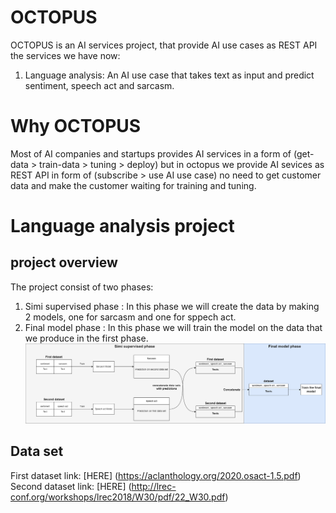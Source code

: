 # OCTOPUS
OCTOPUS is an AI services project, that provide AI use cases as REST API<br>
the services we have now:<br>
1. Language analysis: An AI use case that takes text as input and predict sentiment, speech act and sarcasm.

# Why OCTOPUS
Most of AI companies and startups provides AI services in a form of (get-data > train-data > tuning > deploy) but in octopus we provide AI sevices as REST API in form of (subscribe > use AI use case) no need to get customer data and make the customer waiting for training and tuning.

# Language analysis project
## project overview
The project consist of two phases:<br>
1. Simi supervised phase : In this phase we will create the data by making 2 models, one for sarcasm and one for sppech act.<br>
2. Final model phase : In this phase we will train the model on the data that we produce in the first phase.
<img src="project.png"><br>
## Data set
First dataset link: [HERE] (https://aclanthology.org/2020.osact-1.5.pdf)<br>
Second dataset link: [HERE] (http://lrec-conf.org/workshops/lrec2018/W30/pdf/22_W30.pdf)
